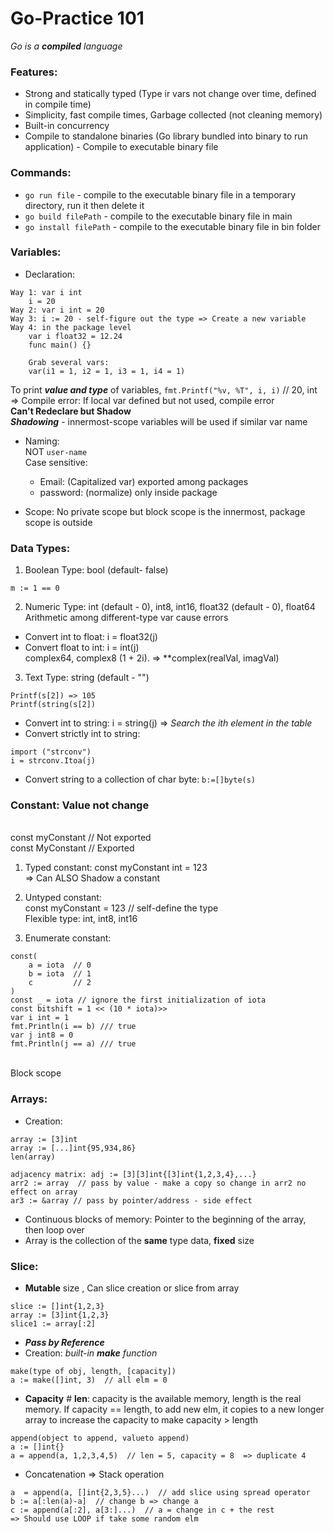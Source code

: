 # Go-Practice 101

*Go is a **compiled** language*

### Features:
- Strong and statically typed (Type ir vars not change over time, defined in compile time)
- Simplicity, fast compile times, Garbage collected (not cleaning memory)
- Built-in concurrency
- Compile to standalone binaries (Go library bundled into binary to run application) - Compile to executable binary file

### Commands:
- ```go run file``` - compile to the executable binary file in a temporary directory, run it then delete it
- ```go build filePath``` - compile to the executable binary file in main
- ```go install filePath``` - compile to the executable binary file in bin folder

### Variables:
- Declaration: 
``` 
Way 1: var i int 
    i = 20 
Way 2: var i int = 20
Way 3: i := 20 - self-figure out the type => Create a new variable 
Way 4: in the package level 
    var i float32 = 12.24
    func main() {}

    Grab several vars:
    var(i1 = 1, i2 = 1, i3 = 1, i4 = 1)
```
To print **_value and type_** of variables, ```fmt.Printf("%v, %T", i, i)``` // 20, int <br/>
=> Compile error: If local var defined but not used, compile error <br/>
**Can't Redeclare but Shadow** <br/>
**_Shadowing_** - innermost-scope variables will be used if similar var name

- Naming: 
<br/>NOT ```user-name```
<br/>Case sensitive: 
    - Email: (Capitalized var) exported among packages
    - password: (normalize) only inside package

- Scope: No private scope but block scope is the innermost, package scope is outside

### Data Types:
1. Boolean Type: bool (default- false)
```var n bool  true
m := 1 == 0
```

2. Numeric Type: int (default - 0), int8, int16, float32 (default - 0), float64
<br/>Arithmetic among different-type var cause errors
- Convert int to float: i = float32(j)
- Convert float to int: i = int(j)
<br/>complex64, complex8 (1 + 2i). => **complex(realVal, imagVal)

3. Text Type: string (default - "")
```s:= "Something"
Printf(s[2]) => 105
Printf(string(s[2])
```
- Convert int to string: i = string(j) => *Search the ith element in the table*
- Convert strictly int to string:
```
import ("strconv")
i = strconv.Itoa(j)
```
- Convert string to a collection of char byte: ```b:=[]byte(s)```

### Constant: Value not change
<br/> const myConstant  // Not exported
<br/> const MyConstant  // Exported

1. Typed constant:
const myConstant int = 123 
<br/> => Can ALSO Shadow a constant

2. Untyped constant:
<br/>const myConstant = 123  // self-define the type 
<br/> Flexible type: int, int8, int16

3. Enumerate constant:
``` 
const(
    a = iota  // 0
    b = iota  // 1
    c         // 2
)
const _ = iota // ignore the first initialization of iota
const bitshift = 1 << (10 * iota)>>
var i int = 1
fmt.Println(i == b) /// true
var j int8 = 0
fmt.Println(j == a) /// true
```
<br/> Block scope

### Arrays:
- Creation:
```
array := [3]int
array := [...]int{95,934,86}
len(array)

adjacency matrix: adj := [3][3]int{[3]int{1,2,3,4},...}
arr2 := array  // pass by value - make a copy so change in arr2 no effect on array 
ar3 := &array // pass by pointer/address - side effect
```
- Continuous blocks of memory: Pointer to the beginning of the array, then loop over
- Array is the collection of the **same** type data, **fixed** size

### Slice:
- **Mutable** size , Can slice creation or slice from array
``` 
slice := []int{1,2,3}
array := [3]int{1,2,3}
slice1 := array[:2]
```
- **_Pass by Reference_**
- Creation: _built-in **make** function_
```
make(type of obj, length, [capacity])
a := make([]int, 3)  // all elm = 0
```
- **Capacity** # **len**: capacity is the available memory, length is the real memory.
If capacity == length, to add new elm, it copies to a new longer array to increase the capacity to make capacity > length
``` 
append(object to append, valueto append)
a := []int{}
a = append(a, 1,2,3,4,5)  // len = 5, capacity = 8  => duplicate 4
```
- Concatenation => Stack operation
```
a  = append(a, []int{2,3,5}...)  // add slice using spread operator
b := a[:len(a)-a]  // change b => change a
c := append(a[:2], a[3:]...)  // a = change in c + the rest
=> Should use LOOP if take some random elm
```


